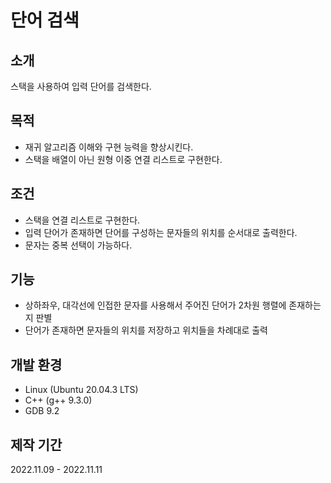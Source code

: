 # 단어 검색

## 소개
스택을 사용하여 입력 단어를 검색한다.

## 목적
* 재귀 알고리즘 이해와 구현 능력을 향상시킨다.
* 스택을 배열이 아닌 원형 이중 연결 리스트로 구현한다.

## 조건
* 스택을 연결 리스트로 구현한다. 
* 입력 단어가 존재하면 단어를 구성하는 문자들의 위치를 순서대로 출력한다.
* 문자는 중복 선택이 가능하다.

## 기능
* 상하좌우, 대각선에 인접한 문자를 사용해서 주어진 단어가 2차원 행렬에 존재하는지 판별
* 단어가 존재하면 문자들의 위치를 저장하고 위치들을 차례대로 출력

## 개발 환경
* Linux (Ubuntu 20.04.3 LTS)
* C++ (g++ 9.3.0)
* GDB 9.2

## 제작 기간
2022.11.09 - 2022.11.11
